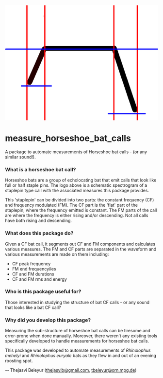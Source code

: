 ![](measure_CF_calls_logo.png)


# measure_horseshoe_bat_calls
A package to automate measurements of Horseshoe bat calls - (or any similar sound!).

### What is a horseshoe bat call?
Horseshoe bats are a group of echolocating bat that emit calls that look like full or half staple pins. The logo above is a schematic spectrogram of a staplepin type call with the associated measures this package provides. 

This 'staplepin' can be divided into two parts: the constant frequency (CF) and frequency modulated (FM). The CF part is the 'flat' part of the staplepin, where the frequency emitted is constant. The FM parts of the call are where the frequency is either rising and/or descending. Not all calls have both rising and descending. 

### What does this package do?
Given a CF bat call, it segments out CF and FM components and calculates various measures. The FM and CF parts are separated in the waveform and various measurements are made on them including:

* CF peak frequency
* FM end frequency/ies
* CF and FM durations
* CF and FM rms and energy

### Who is this package useful for?
Those interested in studying the structure of bat CF calls - or any sound that looks like a bat CF call?

### Why did you develop this package?
Measuring the sub-structure of horseshoe bat calls can be tiresome and error-prone when done manually. Moreover, there weren't any existing tools specifically developed to handle measurements for horseshoe bat calls. 

This package was developed to automate measurements of *Rhinolophus mehelyi* and *Rhinolophus euryale* bats as they flew in and out of an evening roosting spot. 

 -- Thejasvi Beleyur (thejasvib@gmail.com, tbeleyur@orn.mpg.de)


